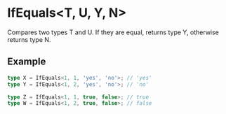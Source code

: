 # IfEquals<T, U, Y, N>

Compares two types T and U. If they are equal, returns type Y, otherwise returns type N.

## Example
```ts
type X = IfEquals<1, 1, 'yes', 'no'>; // 'yes'
type Y = IfEquals<1, 2, 'yes', 'no'>; // 'no'

type Z = IfEquals<1, 1, true, false>; // true
type W = IfEquals<1, 2, true, false>; // false
```

